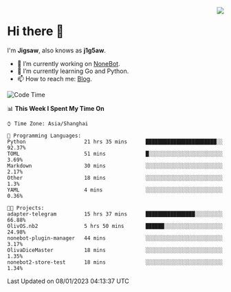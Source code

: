 <a href="#">
  <img align="right" src="https://github-readme-stats.vercel.app/api?username=j1g5awi&count_private=true&show_icons=true&title_color=80070B&text_color=B3B3B3&bg_color=212121&icon_color=80070B" />
</a>

# Hi there 👋

I'm **Jigsaw**, also knows as **j1g5aw**.

- 🔭 I’m currently working on [NoneBot](https://github.com/nonebot).
- 🌱 I’m currently learning Go and Python.
- 📫 How to reach me: [Blog](https://blog.maddestroyer.xyz/).

<!--START_SECTION:waka-->
![Code Time](http://img.shields.io/badge/Code%20Time-936%20hrs%2014%20mins-blue)

📊 **This Week I Spent My Time On** 

```text
⌚︎ Time Zone: Asia/Shanghai

💬 Programming Languages: 
Python                   21 hrs 35 mins      ███████████████████████░░   92.37% 
TOML                     51 mins             █░░░░░░░░░░░░░░░░░░░░░░░░   3.69% 
Markdown                 30 mins             ░░░░░░░░░░░░░░░░░░░░░░░░░   2.17% 
Other                    18 mins             ░░░░░░░░░░░░░░░░░░░░░░░░░   1.3% 
YAML                     4 mins              ░░░░░░░░░░░░░░░░░░░░░░░░░   0.36%

🐱‍💻 Projects: 
adapter-telegram         15 hrs 37 mins      ████████████████░░░░░░░░░   66.88% 
OlivOS.nb2               5 hrs 50 mins       ██████░░░░░░░░░░░░░░░░░░░   24.98% 
nonebot-plugin-manager   44 mins             ░░░░░░░░░░░░░░░░░░░░░░░░░   3.17% 
OlivaDiceMaster          18 mins             ░░░░░░░░░░░░░░░░░░░░░░░░░   1.35% 
nonebot2-store-test      18 mins             ░░░░░░░░░░░░░░░░░░░░░░░░░   1.34%

```


 Last Updated on 08/01/2023 04:13:37 UTC
<!--END_SECTION:waka-->
